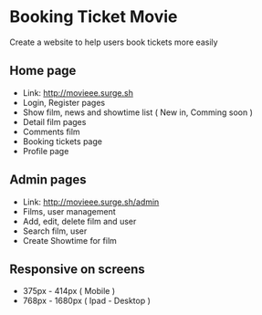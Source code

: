 # Booking Ticket Movie
Create a website to help users book tickets more easily

## Home page
- Link: http://movieee.surge.sh
- Login, Register pages
- Show film, news and showtime list ( New in, Comming soon )
- Detail film pages
- Comments film
- Booking tickets page
- Profile page

## Admin pages
- Link: http://movieee.surge.sh/admin
- Films, user management
- Add, edit, delete film and user
- Search film, user
- Create Showtime for film

## Responsive on screens
- 375px - 414px ( Mobile ) 
- 768px - 1680px ( Ipad - Desktop )
